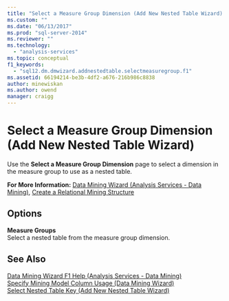 ```yaml
---
title: "Select a Measure Group Dimension (Add New Nested Table Wizard) | Microsoft Docs"
ms.custom: ""
ms.date: "06/13/2017"
ms.prod: "sql-server-2014"
ms.reviewer: ""
ms.technology: 
  - "analysis-services"
ms.topic: conceptual
f1_keywords: 
  - "sql12.dm.dmwizard.addnestedtable.selectmeasuregroup.f1"
ms.assetid: 66194214-be3b-4df2-a676-216b986c8838
author: minewiskan
ms.author: owend
manager: craigg
---
```

# Select a Measure Group Dimension (Add New Nested Table Wizard)
  Use the **Select a Measure Group Dimension** page to select a dimension in the measure group to use as a nested table.  
  
 **For More Information:** [Data Mining Wizard &#40;Analysis Services - Data Mining&#41;](data-mining/data-mining-wizard-analysis-services-data-mining.md), [Create a Relational Mining Structure](data-mining/create-a-relational-mining-structure.md)  
  
## Options  
 **Measure Groups**  
 Select a nested table from the measure group dimension.  
  
## See Also  
 [Data Mining Wizard F1 Help &#40;Analysis Services - Data Mining&#41;](data-mining-wizard-f1-help-analysis-services-data-mining.md)   
 [Specify Mining Model Column Usage &#40;Data Mining Wizard&#41;](specify-mining-model-column-usage-data-mining-wizard.md)   
 [Select Nested Table Key &#40;Add New Nested Table Wizard&#41;](select-nested-table-key-add-new-nested-table-wizard.md)  
  
  
